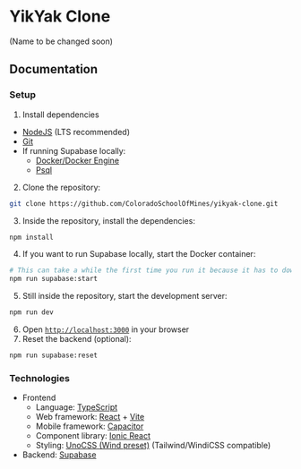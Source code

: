 # YikYak Clone

(Name to be changed soon)

## Documentation

### Setup

1. Install dependencies
  * [NodeJS](https://nodejs.org/en/download/) (LTS recommended)
  * [Git](https://git-scm.com/downloads)
  * If running Supabase locally:
    * [Docker/Docker Engine](https://docs.docker.com/engine/install/)
    * [Psql](https://www.postgresql.org/docs/current/app-psql.html)
2. Clone the repository:
```bash
git clone https://github.com/ColoradoSchoolOfMines/yikyak-clone.git
```
3. Inside the repository, install the dependencies:
```bash
npm install
```
4. If you want to run Supabase locally, start the Docker container:
```bash
# This can take a while the first time you run it because it has to download a bunch of Docker images
npm run supabase:start
```
5. Still inside the repository, start the development server:
```bash
npm run dev
```
6. Open [`http://localhost:3000`](http://localhost:3000) in your browser
7. Reset the backend (optional):
```bash
npm run supabase:reset
```

### Technologies

* Frontend
  * Language: [TypeScript](https://www.typescriptlang.org)
  * Web framework: [React](https://reactjs.org) + [Vite](https://vitejs.dev)
  * Mobile framework: [Capacitor](https://capacitorjs.com)
  * Component library: [Ionic React](https://ionicframework.com/docs/react)
  * Styling: [UnoCSS (Wind preset)](https://unocss.dev/presets/wind#wind-preset) (Tailwind/WindiCSS compatible)
* Backend: [Supabase](https://supabase.com)
